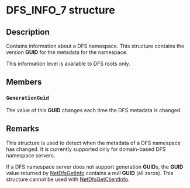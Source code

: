 # DFS_INFO_7 structure

## Description

Contains information about a DFS namespace. This structure contains the version
**GUID** for the metadata for the namespace.

This information level is available to DFS roots only.

## Members

### `GenerationGuid`

The value of this **GUID** changes each time the DFS metadata is changed.

## Remarks

This structure is used to detect when the metadata of a DFS namespace has changed. It is currently supported
only for domain-based DFS namespace servers.

If a DFS namespace server does not support generation **GUID**s, the
**GUID** value returned by
[NetDfsGetInfo](https://learn.microsoft.com/previous-versions/windows/desktop/api/lmdfs/nf-lmdfs-netdfsgetinfo) contains a null
**GUID** (all zeros). This structure cannot be used with
[NetDfsGetClientInfo](https://learn.microsoft.com/previous-versions/windows/desktop/api/lmdfs/nf-lmdfs-netdfsgetclientinfo).